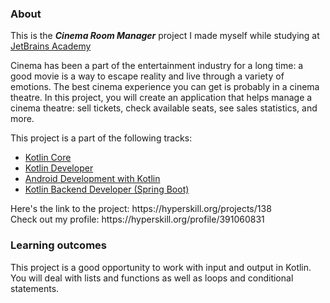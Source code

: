 ### About
This is the ***Cinema Room Manager*** project I made myself while studying at [JetBrains Academy](https://hyperskill.org)
<p>Cinema has been a part of the entertainment industry for a long time: a good movie is a way to escape reality and live through a variety of emotions. The best cinema experience you can get is probably in a cinema theatre. In this project, you will create an application that helps manage a cinema theatre: sell tickets, check available seats, see sales statistics, and more.</p>
This project is a part of the following tracks:
<ul>
  <li><a href="https://hyperskill.org/tracks/18">Kotlin Core</a></li>
  <li><a href="https://hyperskill.org/tracks/3">Kotlin Developer</a></li>
  <li><a href="https://hyperskill.org/tracks/16">Android Development with Kotlin</a></li>
  <li><a href="https://hyperskill.org/tracks/37">Kotlin Backend Developer (Spring Boot)</a></li>
</ul>
<p>Here's the link to the project: https://hyperskill.org/projects/138<br>
  Check out my profile: https://hyperskill.org/profile/391060831</p>


### Learning outcomes
<p>This project is a good opportunity to work with input and output in Kotlin. You will deal with lists and functions as well as loops and conditional statements.</p>
